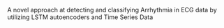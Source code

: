 A novel approach at detecting and classifying Arrhythmia in ECG data by utilizing LSTM autoencoders and Time Series Data
